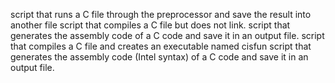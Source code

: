script that runs a C file through the preprocessor and save the result into another file
script that compiles a C file but does not link.
script that generates the assembly code of a C code and save it in an output file.
script that compiles a C file and creates an executable named cisfun
script that generates the assembly code (Intel syntax) of a C code and save it in an output file.
